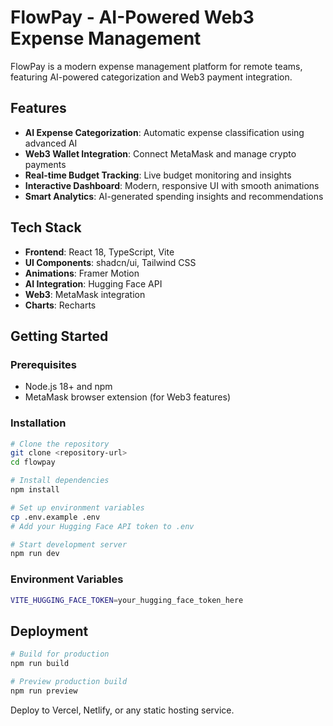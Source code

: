 # FlowPay - AI-Powered Web3 Expense Management

FlowPay is a modern expense management platform for remote teams, featuring AI-powered categorization and Web3 payment integration.

## Features

- **AI Expense Categorization**: Automatic expense classification using advanced AI
- **Web3 Wallet Integration**: Connect MetaMask and manage crypto payments
- **Real-time Budget Tracking**: Live budget monitoring and insights
- **Interactive Dashboard**: Modern, responsive UI with smooth animations
- **Smart Analytics**: AI-generated spending insights and recommendations

## Tech Stack

- **Frontend**: React 18, TypeScript, Vite
- **UI Components**: shadcn/ui, Tailwind CSS
- **Animations**: Framer Motion
- **AI Integration**: Hugging Face API
- **Web3**: MetaMask integration
- **Charts**: Recharts

## Getting Started

### Prerequisites

- Node.js 18+ and npm
- MetaMask browser extension (for Web3 features)

### Installation

```bash
# Clone the repository
git clone <repository-url>
cd flowpay

# Install dependencies
npm install

# Set up environment variables
cp .env.example .env
# Add your Hugging Face API token to .env

# Start development server
npm run dev
```

### Environment Variables

```bash
VITE_HUGGING_FACE_TOKEN=your_hugging_face_token_here
```

## Deployment

```bash
# Build for production
npm run build

# Preview production build
npm run preview
```

Deploy to Vercel, Netlify, or any static hosting service.
